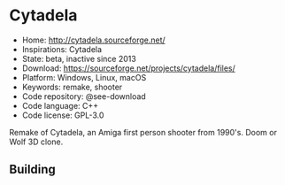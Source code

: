 # Cytadela

- Home: http://cytadela.sourceforge.net/
- Inspirations: Cytadela
- State: beta, inactive since 2013
- Download: https://sourceforge.net/projects/cytadela/files/
- Platform: Windows, Linux, macOS
- Keywords: remake, shooter
- Code repository: @see-download
- Code language: C++
- Code license: GPL-3.0

Remake of Cytadela, an Amiga first person shooter from 1990's. Doom or Wolf 3D clone.

## Building
